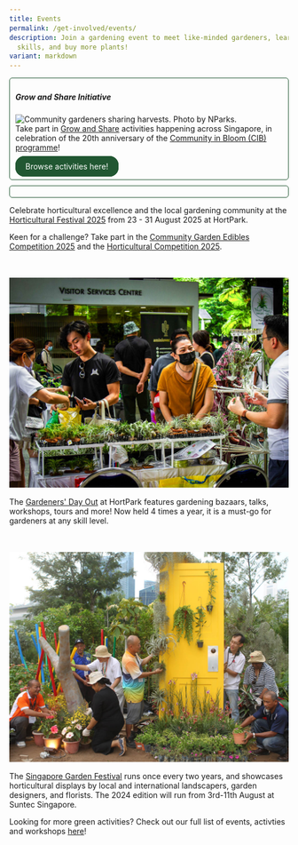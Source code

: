 ```yaml
---
title: Events
permalink: /get-involved/events/
description: Join a gardening event to meet like-minded gardeners, learn new
  skills, and buy more plants!
variant: markdown
---
```

<style>
	.wrapper {
		display: grid;
		grid-template-columns: repeat(auto-fit, minmax(250px, 1fr));
		grid-template-rows: auto-fit;
		column-gap: 10px;
		row-gap: 10px;
	}

	.box {
		border: solid 1px #215732 ;
		border-radius: 5px;
		padding: 5px 10px 15px 10px;
	}
		
		  .button-primary {
    background-color: #215732;
    border: 2px solid #215732;
    padding: 0.5rem 1rem;
  	border-radius: 1rem;
    color: white !important;
	  text-decoration: none !important;
  }
</style>

<div class="wrapper">
  <div class="box">
		<h5>Grow and Share Initiative</h5>
		<img title="Community gardeners sharing harvests. Photo by NParks." src="/images/CIB20/grownshare_event_card.png"><br>
		Take part in <a href="/grow-and-share-initiative/">Grow and Share</a> activities happening across Singapore, in celebration of the 20th anniversary of the <a href="/get-involved/community-gardens/">Community in Bloom (CIB) programme</a>!<br><br>
		<a class="button-primary" href="/explore-g-s-events/">Browse activities here!</a>
	</div>
	<div class="box">
	</div>
</div>



<p>Celebrate horticultural excellence and the local gardening community at the <a href="/hortfest-2025/">Horticultural Festival 2025</a> from 23 - 31 August 2025 at HortPark.</p>
<p>Keen for a challenge? Take part in the <a href="/community-garden-edibles-competition-2025/">Community Garden Edibles Competition 2025</a> and the <a href="/&quot;/horticultural-competition-2025/&quot;">Horticultural Competition 2025</a>.


<br><br>
<img title="The marketplace at Gardener's Day Out. Photo by NParks." src="/images/Gardeners/gdo%20marketplace%20(4).jpg">
</p><p>The <a href="https://www.nparks.gov.sg/gdo">Gardeners' Day Out</a> at HortPark features gardening bazaars, talks, workshops, tours and more! Now held 4 times a year, it is a must-go for gardeners at any skill level.</p>
<br><br>




<img title="Community Gardeners from the Northwest CDC arranging plants in their show garden at the 2016 edition of the Singapore Garden Festival. Photo by NParks." src="/images/Gardeners/GeneralMaintainence_JacChua%20(11).jpg">
<p>The <a href="https://sgf.nparks.gov.sg/">Singapore Garden Festival</a> runs once every two years, and showcases horticultural displays by local and international landscapers, garden designers, and florists. The 2024 edition will run from 3rd-11th August at Suntec Singapore.</p>
<p>Looking for more green activities? Check out our full list of events, activties and workshops <a href="https://www.nparks.gov.sg/visit/events">here</a>!</p>